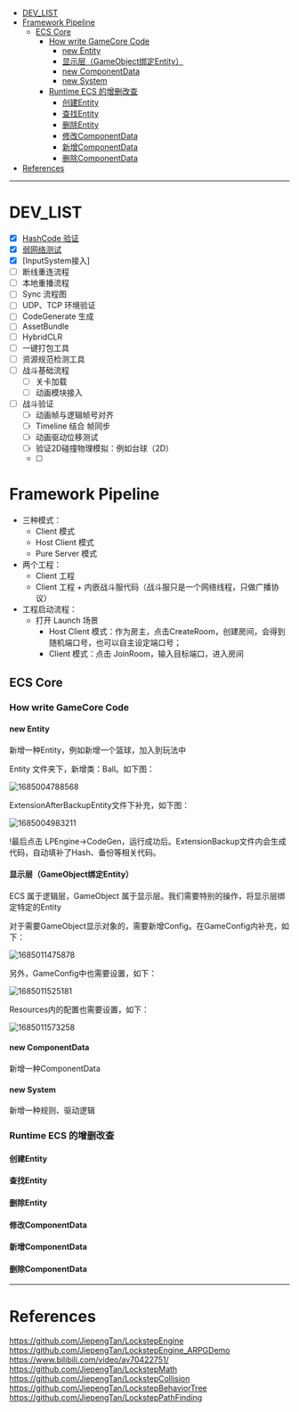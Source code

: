 
- [DEV\_LIST](#dev_list)
- [Framework Pipeline](#framework-pipeline)
  - [ECS Core](#ecs-core)
    - [How write GameCore Code](#how-write-gamecore-code)
      - [new Entity](#new-entity)
      - [显示层（GameObject绑定Entity）](#显示层gameobject绑定entity)
      - [new ComponentData](#new-componentdata)
      - [new System](#new-system)
    - [Runtime ECS 的增删改查](#runtime-ecs-的增删改查)
      - [创建Entity](#创建entity)
      - [查找Entity](#查找entity)
      - [删除Entity](#删除entity)
      - [修改ComponentData](#修改componentdata)
      - [新增ComponentData](#新增componentdata)
      - [删除ComponentData](#删除componentdata)
- [References](#references)



---

# DEV_LIST

- [X] [HashCode 验证](/Doc/HashCode%20%E9%AA%8C%E8%AF%81.md)
- [X] [弱网络测试](/Doc/%E5%BC%B1%E7%BD%91%E7%BB%9C%E6%B5%8B%E8%AF%95.md)
- [X] [InputSystem接入]
- [ ] 断线重连流程
- [ ] 本地重播流程
- [ ] Sync 流程图
- [ ] UDP、TCP 环境验证
- [ ] CodeGenerate 生成
- [ ] AssetBundle
- [ ] HybridCLR
- [ ] 一键打包工具
- [ ] 资源规范检测工具
- [ ] 战斗基础流程
  - [ ] 关卡加载
  - [ ] 动画模块接入

- [ ] 战斗验证
  - [ ] 动画帧与逻辑帧号对齐
  - [ ] Timeline 结合 帧同步
  - [ ] 动画驱动位移测试
  - [ ] 验证2D碰撞物理模拟：例如台球（2D）
  - [ ] 


# Framework Pipeline

- 三种模式：
  - Client 模式
  - Host Client 模式
  - Pure Server 模式
- 两个工程：
  - Client 工程
  - Client 工程 + 内嵌战斗服代码（战斗服只是一个网络线程，只做广播协议）
- 工程启动流程：
  - 打开 Launch 场景
    - Host Client 模式：作为房主，点击CreateRoom，创建房间，会得到随机端口号，也可以自主设定端口号；
    - Client 模式：点击 JoinRoom，输入目标端口，进入房间


## ECS Core

### How write GameCore Code

#### new Entity 

新增一种Entity，例如新增一个篮球，加入到玩法中

Entity 文件夹下，新增类：Ball。如下图：

![1685004788568](image/README/1685004788568.png)

ExtensionAfterBackupEntity文件下补充，如下图：

![1685004983211](image/README/1685004983211.png)

!最后点击 LPEngine->CodeGen，运行成功后。ExtensionBackup文件内会生成代码，自动填补了Hash、备份等相关代码。

#### 显示层（GameObject绑定Entity）

ECS 属于逻辑层，GameObject 属于显示层。我们需要特别的操作，将显示层绑定特定的Entity

对于需要GameObject显示对象的，需要新增Config。在GameConfig内补充，如下：

![1685011475878](image/README/1685011475878.png)

另外，GameConfig中也需要设置，如下：

![1685011525181](image/README/1685011525181.png)

Resources内的配置也需要设置，如下：

![1685011573258](image/README/1685011573258.png)


#### new ComponentData

新增一种ComponentData

#### new System

新增一种规则、驱动逻辑


### Runtime ECS 的增删改查

#### 创建Entity


#### 查找Entity


#### 删除Entity


#### 修改ComponentData


#### 新增ComponentData


#### 删除ComponentData




---
# References


<https://github.com/JiepengTan/LockstepEngine>
<https://github.com/JiepengTan/LockstepEngine_ARPGDemo>
<https://www.bilibili.com/video/av70422751/>
<https://github.com/JiepengTan/LockstepMath>
<https://github.com/JiepengTan/LockstepCollision>
<https://github.com/JiepengTan/LockstepBehaviorTree>
<https://github.com/JiepengTan/LockstepPathFinding>




